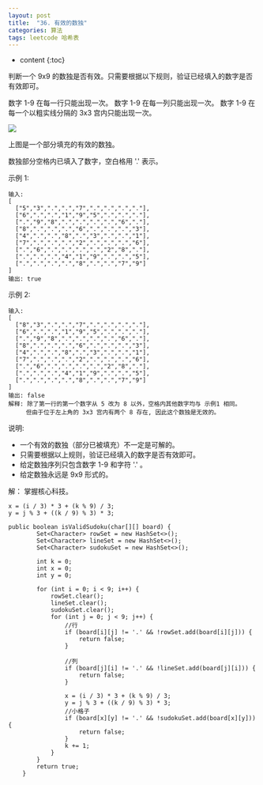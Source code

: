 ```yaml
---
layout: post
title:  "36. 有效的数独"
categories: 算法
tags: leetcode 哈希表
---
```


* content
{:toc}

<!--more-->

判断一个 9x9 的数独是否有效。只需要根据以下规则，验证已经填入的数字是否有效即可。

数字 1-9 在每一行只能出现一次。
数字 1-9 在每一列只能出现一次。
数字 1-9 在每一个以粗实线分隔的 3x3 宫内只能出现一次。

![](https://ws3.sinaimg.cn/large/006tKfTcgy1ftlbqxcqsrj306y06ydfp.jpg)

上图是一个部分填充的有效的数独。

数独部分空格内已填入了数字，空白格用 '.' 表示。

示例 1:

```
输入:
[
  ["5","3",".",".","7",".",".",".","."],
  ["6",".",".","1","9","5",".",".","."],
  [".","9","8",".",".",".",".","6","."],
  ["8",".",".",".","6",".",".",".","3"],
  ["4",".",".","8",".","3",".",".","1"],
  ["7",".",".",".","2",".",".",".","6"],
  [".","6",".",".",".",".","2","8","."],
  [".",".",".","4","1","9",".",".","5"],
  [".",".",".",".","8",".",".","7","9"]
]
输出: true
```

示例 2:

```
输入:
[
  ["8","3",".",".","7",".",".",".","."],
  ["6",".",".","1","9","5",".",".","."],
  [".","9","8",".",".",".",".","6","."],
  ["8",".",".",".","6",".",".",".","3"],
  ["4",".",".","8",".","3",".",".","1"],
  ["7",".",".",".","2",".",".",".","6"],
  [".","6",".",".",".",".","2","8","."],
  [".",".",".","4","1","9",".",".","5"],
  [".",".",".",".","8",".",".","7","9"]
]
输出: false
解释: 除了第一行的第一个数字从 5 改为 8 以外，空格内其他数字均与 示例1 相同。
     但由于位于左上角的 3x3 宫内有两个 8 存在, 因此这个数独是无效的。
```
说明:

* 一个有效的数独（部分已被填充）不一定是可解的。
* 只需要根据以上规则，验证已经填入的数字是否有效即可。
* 给定数独序列只包含数字 1-9 和字符 '.' 。
* 给定数独永远是 9x9 形式的。

解： 掌握核心科技。

```
x = (i / 3) * 3 + (k % 9) / 3;
y = j % 3 + ((k / 9) % 3) * 3;
```

```
public boolean isValidSudoku(char[][] board) {
        Set<Character> rowSet = new HashSet<>();
        Set<Character> lineSet = new HashSet<>();
        Set<Character> sudokuSet = new HashSet<>();

        int k = 0;
        int x = 0;
        int y = 0;

        for (int i = 0; i < 9; i++) {
            rowSet.clear();
            lineSet.clear();
            sudokuSet.clear();
            for (int j = 0; j < 9; j++) {
                //行
                if (board[i][j] != '.' && !rowSet.add(board[i][j])) {
                    return false;
                }

                //列
                if (board[j][i] != '.' && !lineSet.add(board[j][i])) {
                    return false;
                }

                x = (i / 3) * 3 + (k % 9) / 3;
                y = j % 3 + ((k / 9) % 3) * 3;
                //小格子
                if (board[x][y] != '.' && !sudokuSet.add(board[x][y])) {
                    return false;
                }
                k += 1;
            }
        }
        return true;
    }
```